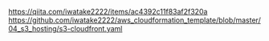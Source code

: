 https://qiita.com/iwatake2222/items/ac4392c11f83af2f320a
https://github.com/iwatake2222/aws_cloudformation_template/blob/master/04_s3_hosting/s3-cloudfront.yaml
